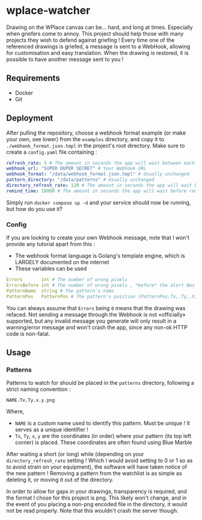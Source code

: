 # wplace-watcher

Drawing on the WPlace canvas can be... hard, and long at times. Especially when griefers come to annoy.
This project should help those with many projects they wish to defend against griefing !
Every time one of the referenced drawings is griefed, a message is sent to a WebHook, allowing for customisation and easy translation.
When the drawing is restored, it is possible to have another message sent to you !

## Requirements

- Docker 
- Git

## Deployment

After pulling the repository, choose a webhook format example (or make your own, see lower) from the `examples` directory, and copy it to `./webhook_format.json.tmpl` in the project's root directory.
Make sure to create a `config.yaml` file containing :
```yaml
refresh_rate: 5 # The amount in seconds the app will wait between each grief check
webhook_url: "SUPER DUPER SECRET" # Your Webhook URL
webhook_format: "/data/webhook_format.json.tmpl" # Usually unchanged 
pattern_directory: "/data/patterns" # Usually unchanged
directory_refresh_rate: 120 # The amount in seconds the app will wait between each patterns directory refresh
remind_time: 18000 # The amount in seconds the app will wait before remind you a drawing was griefed, if it hasn't been fixed before
```

Simply run `docker compose up -d` and your service should now be running, but how do you use it?

### Config
If you are looking to create your own Webhook message, note that I won't provide any tutorial apart from this :
- The webhook format language is Golang's template engine, which is LARGELY documented on the internet
- These variables can be used
```yaml
Errors       int # The number of wrong pixels
ErrorsBefore int # The number of wrong pixels , *before* the alert Was triggered (usually 0, can be non-zero if the trigger is due to further damage)
PatternName  string # The pattern's name
PatternPos   PatternPos # The pattern's position (PatternPos.Tx,.Ty,.X,.Y are all integers)
```
You can always assume that `Errors` being `0` means that the drawing was refaced.
Not sending a message through the Webhook is not «officially» supported, but any invalid message you generate will only result in a warning/error message and won't crash the app, since any non-ok HTTP code is non-fatal.
## Usage
### Patterns
Patterns to watch for should be placed in the `patterns` directory, following a strict naming convention :
```
NAME.Tx.Ty.x.y.png
```
Where, 
- `NAME` is a custom name used to identify this pattern. Must be unique ! It serves as a unique identifier !
- `Tx`, `Ty`, `x`, `y` are the coordinates (in order) where your pattern (its top left corner) is placed. These coordinates are often found using Blue Marble 

After waiting a short (or long) while (depending on your `directory_refresh_rate` setting ! Which I would avoid setting to 0 or 1 so as to avoid strain on your equipment), the software will have taken notice of the new pattern !
Removing a pattern from the watchlist is as simple as deleting it, or moving it out of the directory.

In order to allow for gaps in your drawings, transparency is required, and the format I chose for this project is png.
This likely won't change, and in the event of you placing a non-png encoded file in the directory, it would not be read properly. Note that this wouldn't crash the server though.